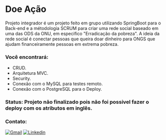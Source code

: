 # Doe Ação
Projeto integrador é um projeto feito em grupo utilizando SpringBoot para o Back-end e a métodologia SCRUM para criar uma rede social baseado em uma das ODS da ONU, em especifico "Erradicação da pobreza".
A ideia da rede social é conectar pessoas que queira doar dinheiro para ONGS que ajudam financeiramente pessoas em extrema pobreza.

### Você encontrará:
- CRUD.
- Arquitetura MVC.
- Security.
- Conexão com o MySQL para testes remoto.
- Conexão com o PostgreSQL para o Deploy.

### Status: Projeto não finalizado pois não foi possivel fazer o deploy com os atributos em inglês.

### Contato:
[![Gmail](https://img.shields.io/badge/Gmail-D14836?style=for-the-badge&logo=gmail&logoColor=white)](https://mail.google.com/mail/u/0/?tab=rm&ogbl#inbox)
[![Linkedin](https://img.shields.io/badge/LinkedIn-0077B5?style=for-the-badge&logo=linkedin&logoColor=white)](https://www.linkedin.com/in/nathan-ccoelho/)
